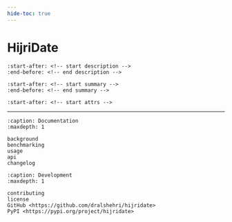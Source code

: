 ```yaml
---
hide-toc: true
---
```


# HijriDate

```{include} ../README.md
:start-after: <!-- start description -->
:end-before: <!-- end description -->
```

```{include} ../README.md
:start-after: <!-- start summary -->
:end-before: <!-- end summary -->
```

```{include} ../README.md
:start-after: <!-- start attrs -->
```

---

```{toctree}
:caption: Documentation
:maxdepth: 1

background
benchmarking
usage
api
changelog
```

```{toctree}
:caption: Development
:maxdepth: 1

contributing
license
GitHub <https://github.com/dralshehri/hijridate>
PyPI <https://pypi.org/project/hijridate>
```
